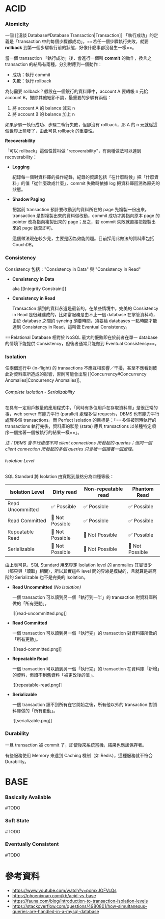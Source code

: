 # ACID

### Atomicity

一個 [[淺談 Database#Database Transaction|Transaction]] 「執行成功」的定義是「transaction 中的每個步驟都成功」，==若任一個步驟執行失敗，就要 **rollback** 到第一個步驟執行前的狀態，好像什麼事都沒發生一樣==。

當一個 transaction 「執行成功」後，會進行一個叫 **commit** 的動作，換言之 transaction 的結局有兩種，分別對應到一個動作：

- 成功：執行 commit
- 失敗：執行 rollback

為何需要 rollback？假設在一個銀行的資料庫中，account A 要轉帳 n 元給 account B，撇除其他細節不談，最重要的步驟有兩個：

1. 將 account A 的 balance 減去 n
2. 將 account B 的 balance 加上 n

如果步驟一執行成功、步驟二執行失敗，但卻沒有 rollback，那 A 的 n 元就從這個世界上蒸發了，由此可見 rollback 的重要性。

**Recoverability**

「可以 rollback」這個性質叫做 "recoverability"，有兩種做法可以達到 recoverability：

- **Logging**

    紀錄每一個對資料庫的操作紀錄，紀錄的資訊包括「在什麼時候」把「什麼資料」的值「從什麼改成什麼」，commit 失敗時依據 log 把資料庫回溯為原先的狀態。

- **Shadow Paging**

    把當前 transaction 預計要改動到的資料所在的 page 先複製一份出來，transaction 是對複製出來的資料做改動，commit 成功才將指向原本 page 的 pointer 改為指向複製出來的 page；反之，若 commit 失敗就直接把複製出來的 page 捨棄即可。

    這個做法現在較少見，主要是因為效能問題。目前採用此做法的資料庫包括 CouchDB。

### Consistency

Consistency 包括："Consistency in Data" 與 "Consistency in Read"

- **Consistency in Data**

    aka [[Integrity Constraint]]

- **Consistency in Read**

    Transaction 讀到的資料永遠是最新的。在某些情境中，完美的 Consistency in Read 是很難達成的，比如當服務是由不止一個 database 在掌管資料時，由於 database 之間的 syncing 須要時間，須要給 databases 一點時間才能達到 Consistency in Read，這叫做 Eventual Consistency。

==Relational Database 相對於 NoSQL 最大的優勢即在於前者在單一 database 的情境下能提供 Consistency，但後者通常只能做到 Eventual Consistency==。

### Isolation

任兩個進行中 (in-flight) 的 transactions 不應互相影響／干擾，甚至不應看到彼此對資料庫所造成的影響，否則可能會出現 [[Concurrency#Concurrency Anomalies|Concurrency Anomalies]]。

###### Complete Isolation - Serializability

在具有一定用戶數量的應用程式中，「同時有多位用戶在存取資料庫」是很正常的事，web server 有能力平行 (parallel) 處理多個 requests，DBMS 也有能力平行處理多個 transactions。而 Perfect Isolation 的目標是：「==多個被同時執行的 transactions 執行完後，資料庫的狀態 (state) 應與 transactions 以某種特定順序一個接著一個被執行的結果一樣==」。

*注：DBMS 會平行處理不同 client connections 所發起的 queries；但同一個 client connection 所發起的多個 queries 只會被一個接著一個處理。*

###### Isolation Level

SQL Standard 將 Isolation 由寬鬆到嚴格分為四種等級：

|Isolation Level|Dirty read|Non-repeatable read|Phantom Read|
|---|---|---|---|
|Read Uncommitted|✅ Possible|✅ Possible|✅ Possible|
|Read Committed|🚫 Not Possible|✅ Possible|✅ Possible|
|Repeatable Read|🚫 Not Possible|🚫 Not Possible|✅ Possible|
|Serializable|🚫 Not Possible|🚫 Not Possible|🚫 Not Possible|

由上表可見，SQL Standard 用來界定 Isolation level 的 anomalies 其實很少（都只與「讀取」相關），所以其實這些 level 間的界線是模糊的，且就算是最高階的 Serializable 也不是完美的 Isolation。

- **Read Uncommitted** *(No Isolation)*

    一個 transaction 可以讀到另一個「執行到一半」的 transaction 對資料庫所做的「所有更動」。

    ![[read-uncommitted.png]]

- **Read Committed**

    一個 transaction 可以讀到另一個「執行完」的 transaction 對資料庫所做的「所有更動」。

    ![[read-committed.png]]

- **Repeatable Read**

    一個 transaction 可以讀到另一個「執行完」的 transaction 在資料庫「新增」的資料，但讀不到舊資料「被更改後的值」。

    ![[repeatable-read.png]]

- **Serializable**

    一個 transaction 讀不到所有在它開始之後，所有他以外的 transaction 對資料庫做的「所有更動」。

    ![[serializable.png]]

### Durability

一旦 transaction 被 commit 了，即使後來系統當機，結果也應該保存著。

有些服務使用 Memory 來達到 Caching 機制（如 Redis），這種服務就不符合 Durability。

# BASE

### Basically Available

#TODO 

### Soft State

#TODO 

### Eventually Consistent

#TODO 

# 參考資料

- <https://www.youtube.com/watch?v=pomxJOFVcQs>
- <https://phoenixnap.com/kb/acid-vs-base>
- <https://fauna.com/blog/introduction-to-transaction-isolation-levels>
- <https://stackoverflow.com/questions/4980801/how-simultaneous-queries-are-handled-in-a-mysql-database>
